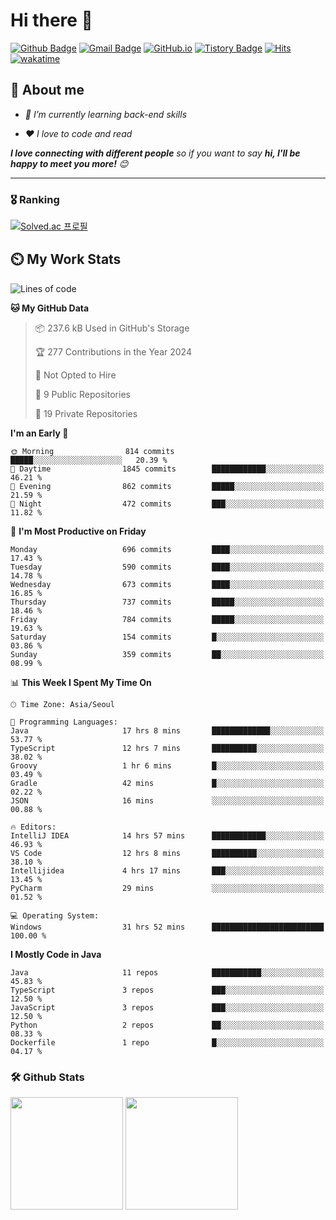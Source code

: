 # Hi there 👋
[![Github Badge](https://img.shields.io/badge/-uiw6unoh-grey?style=flat&logo=github&logoColor=white&link=https://github.com/uiw6unoh/)](https://www.github.com/uiw6unoh/) 
[![Gmail Badge](https://img.shields.io/badge/-uiw6unoh@naver.com-c14438?style=flat&logo=Gmail&logoColor=white&link=mailto:uiw6unoh@naver.com)](mailto:uiw6unoh@naver.com) 
[![GitHub.io](https://img.shields.io/badge/GitHub.io-orange?style=flat&logoColor=white)](https://uiw6unoh.github.io/)
[![Tistory Badge](https://img.shields.io/badge/Tech%20Blog-yellow?style=flat&logoColor=white)](https://uiw6unoh-log.vercel.app/)
[![Hits](https://hits.seeyoufarm.com/api/count/incr/badge.svg?url=https%3A%2F%2Fgithub.com%2Fuiw6unoh&count_bg=%2379C83D&title_bg=%23555555&icon=&icon_color=%23E7E7E7&title=hits&edge_flat=false)](https://hits.seeyoufarm.com)
[![wakatime](https://wakatime.com/badge/user/54252e40-b19e-45e1-9ec9-fb1c5a26c628.svg)](https://wakatime.com/@54252e40-b19e-45e1-9ec9-fb1c5a26c628)
<!-- [![Portfolio Badge](https://img.shields.io/badge/portfolio-web-blue?style=flat&link=https://github.com/uiw6unoh/)](https://github.com/uiw6unoh/)  -->

## 💬 About me
<em>
 
- 🌱 I’m currently learning back-end skills
 
- ❤️ I love to code and read
</em>

<em><b>I love connecting with different people</b> so if you want to say <b>hi, I'll be happy to meet you more!</b> 😊</em>

---
### 🎖️ Ranking
[![Solved.ac 프로필](http://mazassumnida.wtf/api/v2/generate_badge?boj=uiw6unoh)](https://www.acmicpc.net/user/uiw6unoh)

## ⏲️ My Work Stats
<!--[![uiw6unoh's wakatime stats](https://github-readme-stats.vercel.app/api/wakatime?username=uiw6unoh)]-->

<!--START_SECTION:waka-->
![Lines of code](https://img.shields.io/badge/From%20Hello%20World%20I%27ve%20Written-3.0%20million%20lines%20of%20code-blue)

**🐱 My GitHub Data** 

> 📦 237.6 kB Used in GitHub's Storage 
 > 
> 🏆 277 Contributions in the Year 2024
 > 
> 🚫 Not Opted to Hire
 > 
> 📜 9 Public Repositories 
 > 
> 🔑 19 Private Repositories 
 > 
**I'm an Early 🐤** 

```text
🌞 Morning                814 commits         █████░░░░░░░░░░░░░░░░░░░░   20.39 % 
🌆 Daytime                1845 commits        ████████████░░░░░░░░░░░░░   46.21 % 
🌃 Evening                862 commits         █████░░░░░░░░░░░░░░░░░░░░   21.59 % 
🌙 Night                  472 commits         ███░░░░░░░░░░░░░░░░░░░░░░   11.82 % 
```
📅 **I'm Most Productive on Friday** 

```text
Monday                   696 commits         ████░░░░░░░░░░░░░░░░░░░░░   17.43 % 
Tuesday                  590 commits         ████░░░░░░░░░░░░░░░░░░░░░   14.78 % 
Wednesday                673 commits         ████░░░░░░░░░░░░░░░░░░░░░   16.85 % 
Thursday                 737 commits         █████░░░░░░░░░░░░░░░░░░░░   18.46 % 
Friday                   784 commits         █████░░░░░░░░░░░░░░░░░░░░   19.63 % 
Saturday                 154 commits         █░░░░░░░░░░░░░░░░░░░░░░░░   03.86 % 
Sunday                   359 commits         ██░░░░░░░░░░░░░░░░░░░░░░░   08.99 % 
```


📊 **This Week I Spent My Time On** 

```text
🕑︎ Time Zone: Asia/Seoul

💬 Programming Languages: 
Java                     17 hrs 8 mins       █████████████░░░░░░░░░░░░   53.77 % 
TypeScript               12 hrs 7 mins       ██████████░░░░░░░░░░░░░░░   38.02 % 
Groovy                   1 hr 6 mins         █░░░░░░░░░░░░░░░░░░░░░░░░   03.49 % 
Gradle                   42 mins             █░░░░░░░░░░░░░░░░░░░░░░░░   02.22 % 
JSON                     16 mins             ░░░░░░░░░░░░░░░░░░░░░░░░░   00.88 % 

🔥 Editors: 
IntelliJ IDEA            14 hrs 57 mins      ████████████░░░░░░░░░░░░░   46.93 % 
VS Code                  12 hrs 8 mins       ██████████░░░░░░░░░░░░░░░   38.10 % 
Intellijidea             4 hrs 17 mins       ███░░░░░░░░░░░░░░░░░░░░░░   13.45 % 
PyCharm                  29 mins             ░░░░░░░░░░░░░░░░░░░░░░░░░   01.52 % 

💻 Operating System: 
Windows                  31 hrs 52 mins      █████████████████████████   100.00 % 
```

**I Mostly Code in Java** 

```text
Java                     11 repos            ███████████░░░░░░░░░░░░░░   45.83 % 
TypeScript               3 repos             ███░░░░░░░░░░░░░░░░░░░░░░   12.50 % 
JavaScript               3 repos             ███░░░░░░░░░░░░░░░░░░░░░░   12.50 % 
Python                   2 repos             ██░░░░░░░░░░░░░░░░░░░░░░░   08.33 % 
Dockerfile               1 repo              █░░░░░░░░░░░░░░░░░░░░░░░░   04.17 % 
```




<!--END_SECTION:waka-->

### 🛠️ Github Stats <br/>
<p>
  <img height="180em" src="https://github-readme-stats-git-masterrstaa-rickstaa.vercel.app/api?username=uiw6unoh&show_icons=true&include_all_commits=true">
  <img height="180em" src="https://github-readme-stats-git-masterrstaa-rickstaa.vercel.app/api/top-langs/?username=uiw6unoh&layout=compact">
</p>

